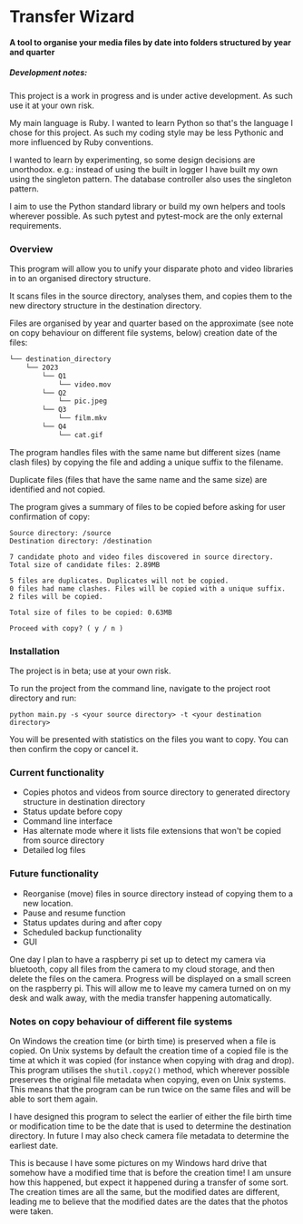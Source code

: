 # Transfer Wizard
#### A tool to organise your media files by date into folders structured by year and quarter

##### Development notes:

This project is a work in progress and is under active development. As such use it at your own risk.

My main language is Ruby. I wanted to learn Python so that's the language I chose for this project. As such my coding style may be less Pythonic and more influenced by Ruby conventions.

I wanted to learn by experimenting, so some design decisions are unorthodox. e.g.: instead of using the built in logger I have built my own using the singleton pattern. The database controller also uses the singleton pattern.

I aim to use the Python standard library or build my own helpers and tools wherever possible. As such pytest and pytest-mock are the only external requirements.

### Overview

This program will allow you to unify your disparate photo and video libraries in to an organised directory structure.

It scans files in the source directory, analyses them, and copies them to the new directory structure in the destination directory.

Files are organised by year and quarter based on the approximate (see note on copy behaviour on different file systems, below) creation date of the files: 
```bash
└── destination_directory
    └── 2023
        └── Q1
            └── video.mov
        └── Q2
            └── pic.jpeg        
        └── Q3
            └── film.mkv        
        └── Q4
            └── cat.gif
```

The program handles files with the same name but different sizes (name clash files) by copying the file and adding a unique suffix to the filename.

Duplicate files (files that have the same name and the same size) are identified and not copied.

The program gives a summary of files to be copied before asking for user confirmation of copy:

```commandline
Source directory: /source
Destination directory: /destination

7 candidate photo and video files discovered in source directory.
Total size of candidate files: 2.89MB

5 files are duplicates. Duplicates will not be copied.
0 files had name clashes. Files will be copied with a unique suffix.
2 files will be copied.

Total size of files to be copied: 0.63MB

Proceed with copy? ( y / n )
```

### Installation

The project is in beta; use at your own risk.

To run the project from the command line, navigate to the project root directory and run:

`python main.py -s <your source directory> -t <your destination directory>`

You will be presented with statistics on the files you want to copy. You can then confirm the copy or cancel it.


### Current functionality
- Copies photos and videos from source directory to generated directory structure in destination directory
- Status update before copy
- Command line interface
- Has alternate mode where it lists file extensions that won't be copied from source directory
- Detailed log files

### Future functionality
- Reorganise (move) files in source directory instead of copying them to a new location.
- Pause and resume function
- Status updates during and after copy
- Scheduled backup functionality
- GUI

One day I plan to have a raspberry pi set up to detect my camera via bluetooth, copy all files from the camera to my cloud storage, and then delete the files on the camera. Progress will be displayed on a small screen on the raspberry pi. This will allow me to leave my camera turned on on my desk and walk away, with the media transfer happening automatically.

### Notes on copy behaviour of different file systems

On Windows the creation time (or birth time) is preserved when a file is copied. On Unix systems by default the creation time of a copied file is the time at which it was copied (for instance when copying with drag and drop). This program utilises the `shutil.copy2()` method, which wherever possible preserves the original file metadata when copying, even on Unix systems. This means that the program can be run twice on the same files and will be able to sort them again. 

I have designed this program to select the earlier of either the file birth time or modification time to be the date that is used to determine the destination directory. In future I may also check camera file metadata to determine the earliest date.

This is because I have some pictures on my Windows hard drive that somehow have a modified time that is before the creation time! I am unsure how this happened, but expect it happened during a transfer of some sort. The creation times are all the same, but the modified dates are different, leading me to believe that the modified dates are the dates that the photos were taken.